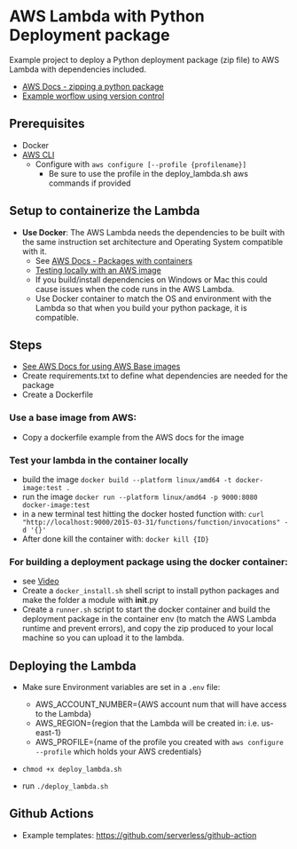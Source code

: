# AWS Lambda with Python Deployment package

Example project to deploy a Python deployment package (zip file) to AWS Lambda with dependencies included.

- [AWS Docs - zipping a python package](https://docs.aws.amazon.com/lambda/latest/dg/python-package.html)
- [Example worflow using version control](https://stackoverflow.com/questions/78157777/how-to-package-and-deploy-aws-python-lambda-functions-automatically)

## Prerequisites

- Docker
- [AWS CLI](https://docs.aws.amazon.com/cli/latest/userguide/cli-chap-getting-started.html)
  - Configure with `aws configure [--profile {profilename}]`
    - Be sure to use the profile in the deploy_lambda.sh aws commands if provided

## Setup to containerize the Lambda

- **Use Docker**: The AWS Lambda needs the dependencies to be built with the same instruction set architecture and Operating System compatible with it.
  - See [AWS Docs - Packages with containers](https://docs.aws.amazon.com/lambda/latest/dg/python-image.html)
  - [Testing locally with an AWS image](https://gallery.ecr.aws/lambda/python)
  - If you build/install dependencies on Windows or Mac this could cause issues when the code runs in the AWS Lambda.
  - Use Docker container to match the OS and environment with the Lambda so that when you build your python package, it is compatible.

## Steps

- [See AWS Docs for using AWS Base images](https://docs.aws.amazon.com/lambda/latest/dg/python-image.html)
- Create requirements.txt to define what dependencies are needed for the package
- Create a Dockerfile

### Use a base image from AWS:

- Copy a dockerfile example from the AWS docs for the image

### Test your lambda in the container locally

- build the image `docker build --platform linux/amd64 -t docker-image:test .`
- run the image `docker run --platform linux/amd64 -p 9000:8080 docker-image:test`
- in a new terminal test hitting the docker hosted function with: `curl "http://localhost:9000/2015-03-31/functions/function/invocations" -d '{}'`
- After done kill the container with: `docker kill {ID}`

### For building a deployment package using the docker container:

- see [Video](https://www.youtube.com/watch?v=ojG-oGmsGZo)
- Create a `docker_install.sh` shell script to install python packages and make the folder a module with **init**.py
- Create a `runner.sh` script to start the docker container and build the deployment package in the container env (to match the AWS Lambda runtime and prevent errors), and copy the zip produced to your local machine so you can upload it to the lambda.

## Deploying the Lambda

- Make sure Environment variables are set in a `.env` file:
  - AWS_ACCOUNT_NUMBER={AWS account num that will have access to the Lambda}
  - AWS_REGION={region that the Lambda will be created in: i.e. us-east-1}
  - AWS_PROFILE={name of the profile you created with `aws configure --profile` which holds your AWS credentials}

- `chmod +x deploy_lambda.sh`
- run `./deploy_lambda.sh`

## Github Actions

- Example templates: https://github.com/serverless/github-action

